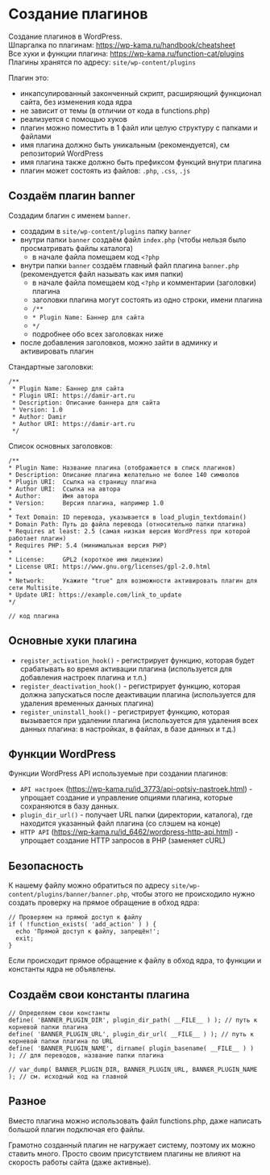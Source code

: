 # Создание плагинов
Создание плагинов в WordPress.  
Шпаргалка по плагинам: https://wp-kama.ru/handbook/cheatsheet  
Все хуки и функции плагина: https://wp-kama.ru/function-cat/plugins  
Плагины хранятся по адресу: `site/wp-content/plugins`

Плагин это:
- инкапсулированный законченный скрипт, расширяющий функционал сайта, без изменения кода ядра
- не зависит от темы (в отличии от кода в functions.php)
- реализуется с помощью хуков
- плагин можно поместить в 1 файл или целую структуру с папками и файлами
- имя плагина должно быть уникальным (рекомендуется), см репозиторий WordPress
- имя плагина также должно быть префиксом функций внутри плагина
- плагин может состоять из файлов: `.php`, `.css`, `.js`

## Создаём плагин banner
Создадим благин с именем `banner`.
- создадим в `site/wp-content/plugins` папку `banner`
- внутри папки `banner` создаём файл `index.php` (чтобы нельзя было просматривать файлы каталога)
  - в начале файла помещаем код `<?php`
- внутри папки `banner` создаём главный файл плагина `banner.php` (рекомендуется файл называть как имя папки)
  - в начале файла помещаем код `<?php` и комментарии (заголовки) плагина
  - заголовки плагина могут состоять из одно строки, имени плагина
  - `/**`
  - `* Plugin Name: Баннер для сайта`
  - `*/`
  - подробнее обо всех заголовках ниже
- после добавления заголовков, можно зайти в админку и активировать плагин

Стандартные заголовки:

    /**
     * Plugin Name: Баннер для сайта
     * Plugin URI: https://damir-art.ru
     * Description: Описание баннера для сайта
     * Version: 1.0
     * Author: Damir
     * Author URI: https://damir-art.ru
     */

Список основных заголовков:

    /**
    * Plugin Name: Название плагина (отображается в списк плагинов)
    * Description: Описание плагина желательно не более 140 символов
    * Plugin URI:  Ссылка на страницу плагина
    * Author URI:  Ссылка на автора
    * Author:      Имя автора
    * Version:     Версия плагина, например 1.0
    *
    * Text Domain: ID перевода, указывается в load_plugin_textdomain()
    * Domain Path: Путь до файла перевода (относительно папки плагина)
    * Requires at least: 2.5 (самая низкая версия WordPress при которой работает плагин)
    * Requires PHP: 5.4 (минимальная версия PHP)
    *
    * License:     GPL2 (короткое имя лицензии)
    * License URI: https://www.gnu.org/licenses/gpl-2.0.html
    *
    * Network:     Укажите "true" для возможности активировать плагин для сети Multisite.
    * Update URI: https://example.com/link_to_update
    */

    // код плагина

## Основные хуки плагина
- `register_activation_hook()` - регистрирует функцию, которая будет срабатывать во время активации плагина (используется для добавления настроек плагина и т.п.)
- `register_deactivation_hook()` - регистрирует функцию, которая должна запускаться после деактивации плагина (используется для удаления временных данных плагина)
- `register_uninstall_hook()` - регистрирует функцию, которая вызывается при удалении плагина (используется для удаления всех данных плагина: в настройках, в файлах, в базе данных и т.д.)

## Функции WordPress
Функции WordPress API используемые при создании плагинов:

- `API настроек` (https://wp-kama.ru/id_3773/api-optsiy-nastroek.html) - упрощает создание и управление опциями плагина, которые сохраняются в базу данных.
- `plugin_dir_url()` - получает URL папки (директории, каталога), где находится указанный файл плагина (со слэшем на конце)
- `HTTP API` (https://wp-kama.ru/id_6462/wordpress-http-api.html) - упрощает создание HTTP запросов в PHP (заменяет cURL)

## Безопасность
К нашему файлу можно обратиться по адресу `site/wp-content/plugins/banner/banner.php`, чтобы этого не происходило нужно создать проверку на прямое обращение в обход ядра:

    // Проверяем на прямой доступ к файлу
    if ( !function_exists( 'add_action' ) ) {
      echo 'Прямой доступ к файлу, запрещён!';
      exit;
    }

Если происходит прямое обращение к файлу в обход ядра, то функции и константы ядра не объявлены.

## Создаём свои константы плагина

    // Определяем свои константы
    define( 'BANNER_PLUGIN_DIR', plugin_dir_path( __FILE__ ) ); // путь к корневой папки плагина
    define( 'BANNER_PLUGIN_URL', plugin_dir_url( __FILE__ ) ); // путь к корневой папки плагина по URL
    define( 'BANNER_PLUGIN_NAME', dirname( plugin_basename( __FILE__ ) ) ); // для переводов, название папки плагина

    // var_dump( BANNER_PLUGIN_DIR, BANNER_PLUGIN_URL, BANNER_PLUGIN_NAME ); // см. исходный код на главной

## Разное
Вместо плагина можно использовать файл functions.php, даже написать большой плагин подключая его файлы.

Грамотно созданный плагин не нагружает систему, поэтому их можно ставить много. Просто своим присутствием плагины не влияют на скорость работы сайта (даже активные).
